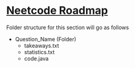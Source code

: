 # [Neetcode Roadmap](https://neetcode.io/roadmap)
Folder structure for this section will go as follows

- Question_Name (Folder)
  - takeaways.txt
  - statistics.txt
  - code.java

 
